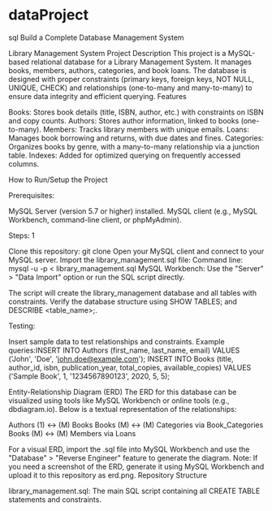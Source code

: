 # dataProject
sql
Build a Complete Database Management System

Library Management System
Project Description
This project is a MySQL-based relational database for a Library Management System. It manages books, members, authors, categories, and book loans. The database is designed with proper constraints (primary keys, foreign keys, NOT NULL, UNIQUE, CHECK) and relationships (one-to-many and many-to-many) to ensure data integrity and efficient querying.
Features

Books: Stores book details (title, ISBN, author, etc.) with constraints on ISBN and copy counts.
Authors: Stores author information, linked to books (one-to-many).
Members: Tracks library members with unique emails.
Loans: Manages book borrowing and returns, with due dates and fines.
Categories: Organizes books by genre, with a many-to-many relationship via a junction table.
Indexes: Added for optimized querying on frequently accessed columns.

How to Run/Setup the Project

Prerequisites:

MySQL Server (version 5.7 or higher) installed.
MySQL client (e.g., MySQL Workbench, command-line client, or phpMyAdmin).


Steps: 1

Clone this repository: git clone <repository-url>
Open your MySQL client and connect to your MySQL server.
Import the library_management.sql file:
Command line: mysql -u <username> -p < library_management.sql
MySQL Workbench: Use the "Server" > "Data Import" option or run the SQL script directly.


The script will create the library_management database and all tables with constraints.
Verify the database structure using SHOW TABLES; and DESCRIBE <table_name>;.


Testing:

Insert sample data to test relationships and constraints.
Example queries:INSERT INTO Authors (first_name, last_name, email) VALUES ('John', 'Doe', 'john.doe@example.com');
INSERT INTO Books (title, author_id, isbn, publication_year, total_copies, available_copies) VALUES ('Sample Book', 1, '1234567890123', 2020, 5, 5);



Entity-Relationship Diagram (ERD)
The ERD for this database can be visualized using tools like MySQL Workbench or online tools (e.g., dbdiagram.io). Below is a textual representation of the relationships:

Authors (1) ↔ (M) Books
Books (M) ↔ (M) Categories via Book_Categories
Books (M) ↔ (M) Members via Loans

For a visual ERD, import the .sql file into MySQL Workbench and use the "Database" > "Reverse Engineer" feature to generate the diagram.
Note: If you need a screenshot of the ERD, generate it using MySQL Workbench and upload it to this repository as erd.png.
Repository Structure

library_management.sql: The main SQL script containing all CREATE TABLE statements and constraints.



